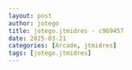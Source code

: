 ```yaml
---
layout: post
author: jotego
title: jotego.jtmidres - c969457
date: 2025-03-21
categories: [Arcade, jtmidres]
tags: [jotego.jtmidres]
---
```


